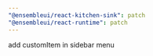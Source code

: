 ```yaml
---
"@ensembleui/react-kitchen-sink": patch
"@ensembleui/react-runtime": patch
---
```


add customItem in sidebar menu
